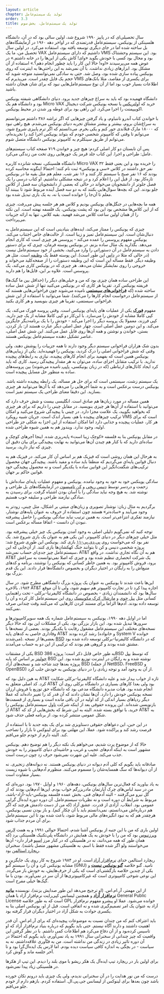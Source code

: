 ```yaml
---
layout: article
chapter: تولد یک سیستم‌عامل
order: 3.3
title: تولد یک سیستم‌عامل، بخش سوم
---
```




سال تحصیلی‌ای که در پاییز ۱۹۹۰ شروع شد، اولین سالی بود که در آن، دانشگاه هلسینکی از یونیکس، سیستم‌عامل قدرتمندی که در اواخر دهه ۱۹۶۰ در آزمایشگاه‌های بل ساخته شده اما در جای دیگری توسعه یافته بود، استفاده می‌کرد. در اولین سال تحصیل من، ما یک VAX داشتیم که دارای سیستم‌عامل VMS بود. این سیستم وحشتناک بود و محال بود کسی با خودش بگوید «وای! کاش یکی از این‌ها را در خانه داشتم.» در عوض همه می‌پرسیدند «اوه! حالا این کار را باید چطور انجام دهم؟.» استفاده از آن مشکل بود. ابزارهای زیادی نداشت. با آن نمی‌شد به این راحتی‌ها به اینترنت که روی یونیکس پیاده سازی شده بود، وصل شد. حتی به سادگی نمی‌توانستید متوجه شوید که حجم یک فایل چقدر است. می‌پذیرم که VMS برای یکسری از مقاصد، مثلا بانک‌های اطلاعات بسیار خوب بود اما از آن نوع سیستم‌عامل‌هایی نبود که برای شان هیجان داشته باشید. 

دانشگاه فهمیده بود که باید به سراغ چیزهای جدید برود. دنیای دانشگاهی شیفته یونیکس بود و دانشگاه هم یک Micro VAX خرید که <abbr title=" Ultrix">اولتریکس</abbr > یا نسخه یونیکس شرکت دیجیتال اکوییپمنت را اجرا می‌کرد. این راهی بود برای غوطه ور شدن در محیط یونیکس. 

با خواندن کتاب آندرو تاننباوم، و یاد گرفتن چیزهایی که اگر تراشه ۳۸۶ داشتم می‌توانستم به سراغ‌شان بروم، بیشتر و بیشتر مشتاق تجربه دنیای یونیکس می‌شدم. هیچ راهی نبود که ۱۸۰۰۰ مارک فنلاندی جور کنم و یکی بخرم. می‌دانستم که اگر ترم پاییزی شروع شود، می‌توانم تا وقتی که کامپیوتر شخصی خودم که بتواند یونیکس اجرا کند را نخریده‌ام، می‌توانم از طریق سینکلرم به کامپیوتر یونیکس دانشگاه متصل شوم. 

پس آن تابستان دو کار اصلی کردم: هیچ چیز و خواندن ۷۱۹ صفحه کتاب سیستم‌های عامل: طراحی و اجرا. این کتاب جلد قرمز یک جورهایی روی تخت من زندگی می‌کرد. 

دانشگاه هلسینکی، نسخه شانزده کاربره Micro VAX را خریده بود و این یعنی فقط ۳۲ نفر حق داشتند در کلاس «سی و یونیکس» ثبت نام کنند؛ احتمالا اینگونه محاسبه کرده بودند که ۱۶ نفر صبح با سیستم کار کنند و ۱۶ نفر شب. معلم هم مثل بقیه ما در یونیکس تازه‌کار بود. از قبل این را اعلام کرد و در نتیجه مشکلی نداشتیم. او کتاب درسی را یک فصل جلوتر از دانشجویان می‌خواند در حالی که بعضی از دانشجویان سه فصل از کلاس جلو بودند. این که بچه‌ها سوال‌هایی بکنند که به دو سه فصل آینده مربوط شود تا ببینند آیا معلم تا آن‌جا را خوانده است یا نه، به یک بازی تبدیل شده بود. 

همه ما بچه‌هایی در جنگل‌های یونیکس بودیم و کلاس هم هر جلسه پیش‌ می‌رفت. چیزی که از این کلاس‌ها مشخص بود این بود که پشت یونیکس، یک فلسفه نهفته است. این نکته را از همان اولین ساعت کلاس می‌شد فهمید. بقیه کلاس، تنها به ارائه جزییات می‌پرداخت. 

چیزی که یونیکس را ممتاز می‌کند، ایده‌های بنیادینی است که این سیستم‌عامل به دنبال‌شان است. این سیستم‌عامل تمیز و زیبا است. از حالت‌های خاص اجتناب می‌کند. یونیکس مفهوم پروسس را عمده می‌کند - پروسس هر چیزی است که کاری انجام می‌دهد. بگذارید یک مثال ساده بزنم. در یونیکس پوسته فرمان، چیزی که برای دستور دادن به سیستم‌عامل در آن دستوراتی را وارد می‌کنید، بخشی از خود سیستم‌عامل نیست (در حالی که مثلا در <abbr title="سیستم عامل دیسک. یکی از اولین سیستم عامل های متنی که برای کامپیوترهای پی سی ساخته شد.">داس</abbr > این طور است). این پوسته فقط یک <abbr title="Task">وظیفه</abbr > است. مثل هر وظیفه دیگر. فقط مساله این است که این وظیفه دستورات را از صفحه‌کلید می‌خواند و خروجی را روی نمایشگر نشان می‌دهد. هر چیزی که در یونیکس کاری می‌کند، یک پروسس است. علاوه بر این، فایل‌ها را هم دارید. 

این طراحی ساده همان چیزی بود که من و خیلی‌های دیگر را (حداقل بین ما گیک‌ها) فریفته یونیکس کرد. تقریبا هر کاری که در یونیکس می‌کنید تنها از شش عمل ساده ساخته شده (که <abbr title="System Call">**فراخوانی‌های سیستمی**</abbr > نامیده می‌شوند چون فراخوانی‌هایی هستند که از سیستم‌عامل درخواست انجام کارها را می‌کنند). شما می‌توانید با استفاده از این شش فراخوانی سیستمی، تقریبا هر چیزی بنویسید و هر کاری بکنید. 

مفهوم <abbr title="Frok">**فورک**</abbr > یکی از عملیات های پایه‌ای یونیکس است. وقتی پروسه فورک می‌کند، یک کپی کاملا مشابه از خودش را می‌سازد. با این‌کار دو کپی کاملا مشابه از یک چیز دارید. کپی فرزند، معمولا یک پروسه دیگر را اجرا می‌کند - خودش را با یک برنامه‌دیگر جایگزین می‌کند. و این دومین عمل اصلی است. چهار عمل اصلی دیگر عبارت هستند از: باز کردن، بستن، خواندن و نوشتن و همه آن‌ها روی فایل عمل می‌کنند. این شش عمل اصلی، عناصر تشکیل دهنده سیستم‌عامل یونیکس هستند. 

بدون شک هزاران فراخوانی سیستم دیگر وجود دارند تا همه جزییات را پوشش دهند، ولی وقتی که شش فراخوانی اصلی را درک کردید، یونیکس را فهمیده‌اید. یکی از زیبایی‌های یونیکس همین است که بفهمید برای انجام کارهای پیچیده، نیازی به رابط‌های پیچیده ندارید. با ترکیب متقابل اجزای ساده، می‌توان به هر مقدار پیچیدگی‌ رسید. کاری که باید کرد ایجاد کانال‌های ارتباطی (که در زبان یونیکسی، <abbr title="Pipe که با علامت | نمایش داده می‌شود.">پایپ</abbr > نامیده می‌شوند)  بین پروسه‌های ساده به منظور حل مسایل پیچیده است. 

یک سیستم زشت، سیستمی است که برای حل هر مساله، یک رابطه پیچیده داشته باشد. یونیکس درست برعکس است و به شما آجرهایی را می‌دهد که با آن‌ها می‌توانید هر چیزی بسازید. این دقیقا معنای طراحی یک سیستم تمیز است. 

همین مساله در مورد زبان‌ها هم صادق است. انگلیسی بیست و شش حرف دارد که می‌توانید با استفاده از آن‌ها هر چیزی بنویسید. در مقابل چینی را داریم که برای هر چیزی که بخواهید بگویید، یک علامت مجزا دارد. در چینی با پیچیدگی شروع می‌کنید و امکان ترکیب چیزهای پیچیده با هم، بسیار اندک است. جریان شبیه رویکرد VMS است که برای هر کار، عملیات پیچیده و جذابی دارد اما امکان استفاده از این اجزا به شکلی جز طراحی اولیه، وجود ندارد. ویندوز هم به همین شیوه طراحی شده. 

در مقابل یونیکس بنا به فلسفه «کوچک زیبا است» پایه‌ریزی شده. اینجا آجرهای کوچک و ساده‌ای دارید که با کنار هم چیدن آن‌ها می‌توانید به نهایت پیچیدگی برای بیان دقیق آن چیزی که نیاز دارید، برسید. 

به هرحال این همان روشی است که فیزیک هم بر اساس آن کار می‌کند. در فیزیک هم به دنبال قوانین پایه‌ای می‌گردیم که منطقا باید ساده و مفید باشند. پیچیدگی جهان محصول ترکیب‌های شگفت‌انگیز این قوانین ساده با یکدیگر است و نه محصول پیچیدگی خود قوانین حاکم بر جهان.

سادگی یوینکس خود به خود به وجود نیامده. یونیکس و مفهوم عملیات پایه‌ای ساده‌اش با زحمت و دردسر توسط <abbr title=" Dennis Rickie">دنیس ریچی</abbr > و <abbr title=" Ken Thompson">کن تامپسون</abbr > در آزمایشگاه‌های بل طراحی و نوشته شد. به هیچ وجه نباید سادگی را با آسان بودن اشتباه گرفت. برای رسیدن به سادگی نیازمند طراحی و سلیقه خوب هستیم. 

برگردیم به مثال زبان‌: نوشتار تصویری و زبان‌های مبتنی بر اشکال، مثل چینی، زودتر به وجود می‌آیند و «ساده‌تر» هستند چون استفاده از حروف به عنوان پایه‌های نوشتار، نیازمند تفکری انتزاعی‌تر است. به همین ترتیب نباید سادگی یونیکس را حاصل پیشرفته‌ نبودن آن دانست - اتفاقا مساله برعکس است. 

توجه کنید که نمی‌گویم دلیلی اصلی به وجود آمدن یونیکس یک چیز خیلی پیشرفته بود. مثل خیلی چیزهای دیگر در دنیای کامپیوتر، این یکی هم به عنوان یک بازی شروع شد. یک نفر بود که می‌خواست روی <abbr title=" PDP-11 یکی از مینی‌کامپیوترهای اولیه ۱۶ بیتی که در طول دهه هفتاد بسیار محبوب بود.">پی.دی.پی-۱۱</abbr > بازی کند. یونیکس این طوری شروع شد: پروژه شخصی دنیس و کن تا بتوانند جنگ کهکشان‌ها بازی کنند. از آن‌جایی که این سیستم‌عامل چیز جدی‌ای حساب نمی‌شد، AT&T هم به آن نگاه تجاری نداشت. در واقع AT&T یک شرکت انحصاری تنظیم شده بود و چیزی که اصلا نمی‌توانست به سراغش برود، فروش کامپیوتر بود. به همین خاطر کسانی که یونیکس را نوشتند، برنامه و کدهای منبع‌اش را به رایگان در اختیار دیگران و بخصوص دانشگاه‌ها قرار دادند. این یک قدم بزرگ بود. 

این‌ها باعث شدند تا یونیکس به عنوان یک پروژه بزرگ دانشگاهی مطرح شود. در سال ۱۹۸۴، بالاخره AT&T اجازه پیدا کرد تا در تجارت کامپیوتر هم سهیم شود، ولی تا آن موقع سال‌ها بود که دانشمندان زیادی - بخصوص در دانشگاه کالیفرنیا-برکلی - تحت راهنمایی کسانی مثل <abbr title="Bill Joy">بیل جوی</abbr > و <abbr title=" Marchall Kirk McKuisk">مارشال کرک مکوییسک</abbr > روی این سیستم‌عامل کار کرده و آن را توسعه داده بودند. آدم‌ها الزاما برای مستند کردن کارهایی که می‌کنند وقت چندانی صرف نمی‌کنند. 

اما در اوایل دهه ۱۹۹۰، یونیکس به سیستم‌عامل شماره یک همه سوپرکامپیوترها و سرورها تبدیل شده بود. این بازار بزرگی بود. یکی از مشکلات این بود که حالا دیگر نسخه‌های مختلف این سیستم‌عامل مشغول رقابت با یکدیگر بودند. بعضی از نسخه‌ها با وفاداری خاصی به کدهای پایه AT&T رشد کرده بودند (و خانواده System V خوانده می‌شدند). بعضی‌ها از نسخه <abbr title=" Berkeley Software Distribution که یکی از اولین سیستم عامل های مشابه یونیکس بود و هنوز هم انتخابی عالی برای سرورها به حساب می‌آید.">BSD</abbr > که در دانشگاه کالیفرنیا-برکلی توسعه داده شده بود مشتق شده بودند و گروهی هم بودند که ترکیبی از این دو به حساب می‌آمدند. 

یکی از مشتقات BSD به طور خاص قابل ذکر است؛ پروژه 386BSD که توسط <abbr title=" Bill Jolitz">بیل جولیتز</abbr > بر اساس کد پایه BSD نوشته شده و به رایگان در اینترنت توزیع شده بود. این پروژه بعدها چند شاخه شد و نسخه‌های آزاد BSD (از جمله NetBSD، FreeBSD و OpenBSD) از آن به وجود آمد و توجه زیادی را در دنیای یونیکس به خودش جلب کرد. 

به هین دلیل بود که AT&T تازه از خواب بیدار شد و علیه دانشگاه کالیفرنیا-برکلی شکایت کرد. کد اصلی متعلق به AT&T بود ولی بعدا کارهای بسیاری در دانشگاه برکلی روی آن انجام شده بود. هیات مدیره دانشگاه مدعی بود که دانشگاه حق توزیع یا فروش ارزان نسخه یونیکس خودش را دارد. آن‌ها نشان دادند که آن قدر کد را تغییر داده‌اند که عملا دیگر ردپاهای بسیار اندکی از کد اولیه در آن باقی مانده است و بسیاری از قسمت‌ها بازنویسی شده‌اند. این پرونده حقوقی بعد از اینکه شرکت <abbr title=" Novell">ناول</abbr > سیستم‌عامل یونیکس را از AT&T خرید، با توافق بسته شده. البته به این شرط که بخش‌هایی از کد که AT&T به شکل عمومی منتشر کرده بود، از برنامه فعلی حذف شود. 

در این حین، این دعواهای حقوقی دستاویزی شد برای یک بچه جدید تا با استفاده از فرصت رشد کند و پراکنده شود. عملا، این مهلتی بود برای لینوکس تا بازار را تصاحب کند. البته دارم از خودم جلو می‌افتم. 

حالا که از موضوع پرت شدیم، می‌خواهم یک نکته دیگر را هم توضیح دهم. یونیکس مشهور است به اینکه آدم‌های عجیب و غریب و حاشیه‌ای دنیای کامپیوتر را به خودش جذب می‌کند. علیه این شهرت نمی‌شود حرف زد چون درست است. 

صادقانه باید بگویم که کلی آدم دیوانه در دنیای یونیکس هستند. نه دیوانه‌های زنجیری. نه از آن دیوانه‌ها که سگ همسایه‌شان را مسموم می‌کنند. منظورم آدم‌هایی با شیوه زیست بسیار متفاوت است. 

به یاد بیاورید که فعال‌ترین سال‌های یونیکس، دهه‌های ۱۹۶۰ و اوایل ۱۹۷۰ بود. دوره‌ای که من در سبد لباس‌های چرک آپارتمان مادربزرگم خواب بودم. این‌ها آدم‌هایی بودند که از گل نیرو می‌گرفتند - البته آدم‌های فنی. بخش عمده فلسفه یونیکس-باید-آزاد-باشد، مربوط به شرایط آن دوره است و نه نظریات سیستم‌عامل. آن دوره دوره ایده‌آل گرایی عمومی بود. انقلاب. آزادی از قدرت. عشق آزاد (که من از دست دادمش هرچند که اگر هم درباره‌اش می‌دانستم، نمی‌دانستم باید با آن چکار کنم). و باز بودن نسبی یونیکس، هرچقدر هم که به نبود انگیزه‌های مالی مربوط شود، باعث شده بود تا این سیستم‌عامل برای آن مردم جذاب شود. 

اولین باری که من با این جنبه از یونیکس آشنا شدم، احتمالا حوالی ۱۹۹۱ و به همت <abbr title=" Lars Wirzenius">لارس ویرزنیوس</abbr > بود که من را با خودش به یک همایش در دانشگاه پلی‌تکنیک هلسینکی برد (که همان طور که همه می‌دانند، نه در هلسینکی که در کنار مرز <abbr title="Espoo - شهری در فنلاند که از مراکز تکنولوژی این کشور است و شرکت نوکیا هم در آن قرار داشت">اسپو</abbr > قرار دارد- آن‌ها می‌خواستند ولو اگر شده فقط با اسم، به هلسینکی مشهور متصل باشند). سخنران <abbr title="Richard Stallman - از بنیانگذاران جنبش آزادی نرم افزار و از مبلغان فعال این فلسفه که لقب پیامبر این جنبش را بر دوش می کشد.">ریچارد استالمن</abbr > بود.

ریچارد استالمن خدای <abbr title="Free Software">نرم‌افزار آزاد</abbr > است. او در ۱۹۸۴ شروع به کار روی یک جایگزین و مشابه یونیکس کرد و آن را سیستم گنو (GNU) نامید. گنو خلاصه <abbr title="Gnu is Not Unix">**گنو یونیکس نیست**</abbr > و یکی از چندین خلاصه بازگشتی‌ای است که یکی از حرف‌هایش، به خودش باز می‌گردد. این نوعی شوخی کامپیوتری است که غیرکامپیوتری‌ها از آن سر در نمی‌آورند. بودن با ما گیک‌ها خیلی مفرح است. 

از این مهمتر، آر.ام.اس. (او ترجیح می‌دهد این طور صدایش بزنند)، نویسنده <abbr title=" Free Software Mnaifesto">**بیانیه نرم‌افزار آزاد**</abbr > و همچنین لیسانس کپی‌رایت نرم‌افزار آزاد یا همان General Public License است که به طور خلاصه GPL خوانده می‌شود. عملا او پیشرو مفهوم نرم‌افزار آزاد به عنوان یک امر تصمیم‌گیری شده و نه اتفاقی است. قبل از او، یونیکس اصلی بنا به یکسری حوادث به شکل آزاد در اختیار دیگران قرار گرفته بود. 

باید اعتراف کنم که من چندان نسبت به موضوعات پیچیده‌ای که برای آر.ام.اس. آن قدر اهمیت داشتند و دارند آگاه نیستم. حتی باید بگویم که درباره بنیاد نرم‌افزار آزاد که او تاسیس کرده‌بود و از آن دفاع می‌کرد هم اطلاعات کمی داشتم. با در نظر گرفتن این واقعیت که چیز چندانی از سخنرانی سال ۱۹۹۱ به یاد نمی‌آورم، باید بگویم که احتمالا در آن دوره تاثیر زیادی در زندگی من نداشته است. من به فنّآوری علاقه‌داشتم، نه به سیاست - در بچگی به اندازه کافی سیاست دیده بودم. اما لارس یک ایده‌آل‌گرا بود و تا آخر جلسه ماند و گوش کرد. 

برای اولین بار در ریچارد تیپ ایده‌آل یک هکر ریشو با موی بلند را دیدم. این تیپ از هکرها در هلسینکی زیاد پیدا نمی‌شود. 

درست که من نور هدایت را در آن سخنرانی ندیدم، ولی یک چیزی باید درونم تکان خورده باشد چون بعدها برای لینوکس از لیسانس جی.پی.ال. استفاده کردم. بازهم دارم از خودم جلو می‌افتم.


